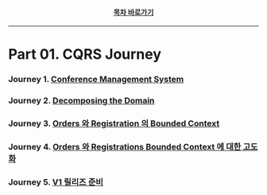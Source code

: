 <div align="center">

#### [목차 바로가기](https://github.com/dhslrl321/cqrs-journey-guide-korean/blob/master/Table%20of%20Contents.md)

</div>

---

# Part 01. CQRS Journey

### Journey 1. [Conference Management System](https://github.com/dhslrl321/cqrs-journey-guide-korean/tree/master/part01-journey/journey01)

### Journey 2. [Decomposing the Domain](https://github.com/dhslrl321/cqrs-journey-guide-korean/tree/master/part01-journey/journey02)

### Journey 3. [Orders 와 Registration 의 Bounded Context](https://github.com/dhslrl321/cqrs-journey-guide-korean/tree/master/part01-journey/journey03)

### Journey 4. [Orders 와 Registrations Bounded Context 에 대한 고도화](https://github.com/dhslrl321/cqrs-journey-guide-korean/tree/master/part01-journey/journey04)

### Journey 5. [V1 릴리즈 준비](https://github.com/dhslrl321/cqrs-journey-guide-korean/tree/master/part01-journey/journey05)

